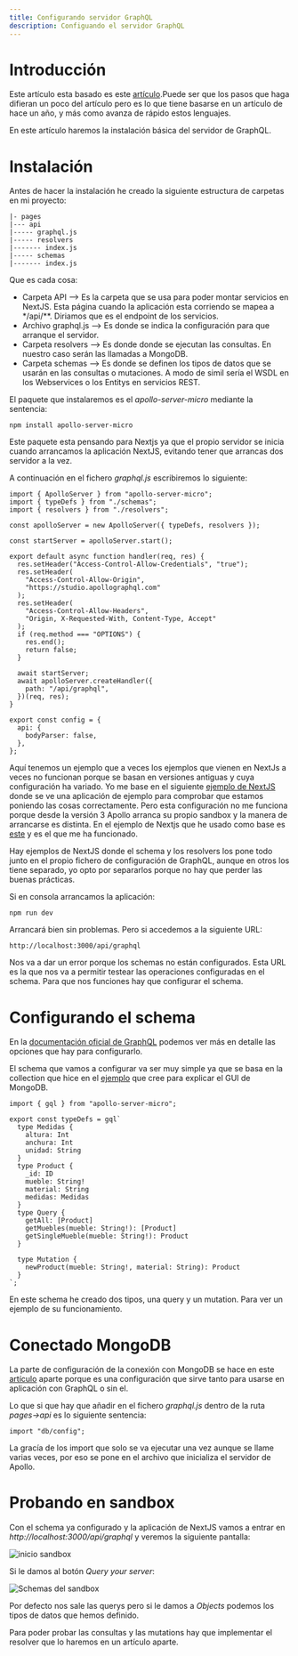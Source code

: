 ```yaml
---
title: Configurando servidor GraphQL
description: Configuando el servidor GraphQL
---
```


# Introducción

Este artículo esta basado es este [artículo](https://www.smashingmagazine.com/2020/10/graphql-server-next-javascript-api-routes/).Puede ser que los pasos que haga difieran un poco del artículo pero es lo que tiene basarse en un artículo de hace un año, y más como avanza de rápido estos lenguajes.

En este artículo haremos la instalación básica del servidor de GraphQL.

# Instalación

Antes de hacer la instalación he creado la siguiente estructura de carpetas en mi proyecto:

```tpl
|- pages
|--- api
|----- graphql.js
|----- resolvers
|------- index.js
|----- schemas
|------- index.js
```

Que es cada cosa:

* Carpeta API --> Es la carpeta que se usa para poder montar servicios en NextJS. Esta página cuando la aplicación esta corriendo se mapea a */api/**. Diriamos que es el endpoint de los servicios.
* Archivo graphql.js --> Es donde se indica la configuración para que arranque el servidor.
* Carpeta resolvers --> Es donde donde se ejecutan las consultas. En nuestro caso serán las llamadas a MongoDB. 
* Carpeta schemas --> Es donde se definen los tipos de datos que se usarán en las consultas o mutaciones. A modo de simil sería el WSDL en los Webservices o los Entitys en servicios REST.

El paquete que instalaremos es el *apollo-server-micro* mediante la sentencia:

```tpl
npm install apollo-server-micro
```

Este paquete esta pensando para Nextjs ya que el propio servidor se inicia cuando arrancamos la aplicación NextJS, evitando tener que arrancas dos servidor a la vez. 

A continuación en el fichero *graphql.js* escribiremos lo siguiente:

```tpl
import { ApolloServer } from "apollo-server-micro";
import { typeDefs } from "./schemas";
import { resolvers } from "./resolvers";

const apolloServer = new ApolloServer({ typeDefs, resolvers });

const startServer = apolloServer.start();

export default async function handler(req, res) {
  res.setHeader("Access-Control-Allow-Credentials", "true");
  res.setHeader(
    "Access-Control-Allow-Origin",
    "https://studio.apollographql.com"
  );
  res.setHeader(
    "Access-Control-Allow-Headers",
    "Origin, X-Requested-With, Content-Type, Accept"
  );
  if (req.method === "OPTIONS") {
    res.end();
    return false;
  }

  await startServer;
  await apolloServer.createHandler({
    path: "/api/graphql",
  })(req, res);
}

export const config = {
  api: {
    bodyParser: false,
  },
};

```
Aquí tenemos un ejemplo que a veces los ejemplos que vienen en NextJs a veces no funcionan porque se basan en versiones antiguas y cuya configuración ha variado. Yo me base en el siguiente [ejemplo de NextJS](https://github.com/vercel/next.js/tree/canary/examples/api-routes-apollo-server) donde se ve una aplicación de ejemplo para comprobar que estamos poniendo las cosas correctamente. Pero esta configuración no me funciona porque desde la versión 3 Apollo arranca su propio sandbox y la manera de arrancarse es distinta. En el ejemplo de Nextjs que he usado como base es [este](https://github.com/vercel/next.js/tree/canary/examples/api-routes-graphql) y es el que me ha funcionado.

Hay ejemplos de NextJS donde el schema y los resolvers los pone todo junto en el propio fichero de configuración de GraphQL, aunque en otros los tiene separado, yo opto por separarlos porque no hay que perder las buenas prácticas.

Si en consola arrancamos la aplicación:

```tpl
npm run dev
```

Arrancará bien sin problemas. Pero si accedemos a la siguiente URL:

```
http://localhost:3000/api/graphql
```

Nos va a dar un error porque los schemas no están configurados. Esta URL es la que nos va a permitir testear las operaciones configuradas en el schema. Para que nos funciones hay que configurar el schema.


# Configurando el schema

En la [documentación oficial de GraphQL](https://graphql.org/learn/schema/) podemos ver más en detalle las opciones que hay para configurarlo.

El schema que vamos a configurar va ser muy simple ya que se basa en la collection que hice en el [ejemplo](https://irodrigob.github.io/docs/mongodb/cloud/gui_accesocloud/) que cree para explicar el GUI de MongoDB.

```tpl
import { gql } from "apollo-server-micro";

export const typeDefs = gql`
  type Medidas {
    altura: Int
    anchura: Int
    unidad: String
  }
  type Product {
    _id: ID
    mueble: String!
    material: String
    medidas: Medidas
  }
  type Query {
    getAll: [Product]
    getMuebles(mueble: String!): [Product]
    getSingleMueble(mueble: String!): Product
  }

  type Mutation {
    newProduct(mueble: String!, material: String): Product
  }
`;
```

En este schema he creado dos tipos, una query y un mutation. Para ver un ejemplo de su funcionamiento.

# Conectado MongoDB

La parte de configuración de la conexión con MongoDB se hace en este [artículo](https://irodrigob.github.io/docs/mongodb/usando_app/mongoose/) aparte porque es una configuración que sirve tanto para usarse en aplicación con GraphQL o sin el.

Lo que si que hay que añadir en el fichero *graphql.js* dentro de la ruta *pages->api* es lo siguiente sentencia:

```tpl
import "db/config";
```

La gracía de los import que solo se va ejecutar una vez aunque se llame varias veces, por eso se pone en el archivo que inicializa el servidor de Apollo.

# Probando en sandbox

Con el schema ya configurado y la aplicación de NextJS vamos a entrar en *http://localhost:3000/api/graphql* y veremos la siguiente pantalla:

![inicio sandbox](/images/graphql/servidor/sandbox_inicio.png)

Si le damos al botón *Query your server*:

![Schemas del sandbox](/images/graphql/servidor/sandbox_schemas.png)

Por defecto nos sale las querys pero si le damos a *Objects* podemos los tipos de datos que hemos definido.

Para poder probar las consultas y las mutations hay que implementar el resolver que lo haremos en un artículo aparte.



